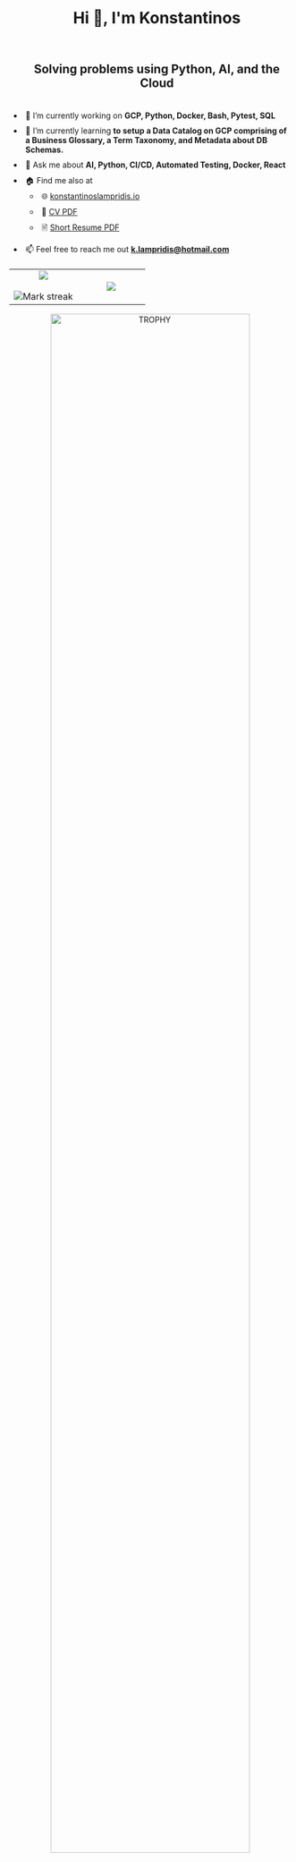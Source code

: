 <!--horizontal divider(gradiant)-->
<!-- <img src="https://user-images.githubusercontent.com/73097560/115834477-dbab4500-a447-11eb-908a-139a6edaec5c.gif"> -->

<!--h1 without bottom border-->
<div id="user-content-toc">
  <ul align="center">
    <summary><h1 style="display: inline-block">Hi 👋, I'm Konstantinos</h1></summary>
  </ul>
</div>

<!--- snake -->
<!-- <div align="center">
  <img  src="https://github.com/1999AZZAR/1999AZZAR/blob/main/resources/img/grid-snake.svg"
       alt="snake" /></a>
</div> -->

<!--h2 without bottom border-->
<div id="user-content-toc">
  <ul align="center">
    <summary><h2 style="display: inline-block">Solving problems using Python, AI, and the Cloud</h2></summary>
  </ul>
</div>

<!--Intro start-->

<style>
  ul {
    /* padding: px */
  }
  ul li {
    padding: 5px;
    vertical-alignment: top;
    vertical-align: text-top;
  }
</style>
<ul>
  <li>
    🔭 I’m currently working on <strong>GCP, Python, Docker, Bash, Pytest, SQL</strong> 
  </li>
  <li>
    🌱 I’m currently learning <strong>to setup a Data Catalog on GCP comprising of a Business Glossary, a Term Taxonomy, and Metadata about DB Schemas.</strong>
  </li>
  <!-- <li>
    <strong>☁️ I've recently had the need to design (along with coding) my <a href="https://konstantinoslampridis.io">Professional Website</a>. So, I'm learning Material Design</strong>
  </li> -->
  <!-- <li>
    <strong>📝 I regularly write articles on [...](...)</strong>
  </li> -->
  <li>
    💬 Ask me about <strong>AI, Python, CI/CD, Automated Testing, Docker, React</strong>
  </li>
  <li>
  🏠 Find me also at
  <ul>
      <li>🌐 <a href="https://konstantinoslampridis.io">konstantinoslampridis.io</a></li>
      <li>📓 <a href="https://konstantinos-lampridis-cv-documents.s3.eu-central-1.amazonaws.com/main_cv.pdf">CV PDF</a></li>
      <li>🖹 <a href="https://konstantinos-lampridis-cv-documents.s3.eu-central-1.amazonaws.com/main_resume.pdf">Short Resume PDF</a></li>
    </ul>

  </li>
  <li>
    📫 Feel free to reach me out <strong><a href="mailto:k.lampridis@hotmail.com">k.lampridis@hotmail.com</a></strong>
  </li>
</ul>

<!-- - 🏠 Also We've a tech community called [...](https://blahblah.com/...). -->
<!--Intro end-->

<!--- stats & Trophy (start) -->
<p align="center">
  <!--- stats (start) -->
<table align="center">
<tr border="none">
<!-- MAIN GITHUB ACCOUNT STATS CARD -->
<td width="50%" align="center">
    <img  align="center"  src="https://github-readme-stats.vercel.app/api?username=boromir674&theme=dark&show_icons=true&count_private=true&include_all_commits=true" />
  <br></br>
<!-- HORIZONTAL CONTRIB & STREAKS STATS CARD -->
<img  title="🔥 Get streak stats for your profile at git.io/streak-stats" alt="Mark streak" src="https://github-readme-streak-stats.herokuapp.com/?user=boromir674&theme=dark&hide_border=false" /> 
</td>
<!-- MOST LANGUAGES USED VERTICAL PANE -->
<td width="50%" align="center">
  <img  align="center"  src="https://github-readme-stats.anuraghazra1.vercel.app/api/top-langs/?username=boromir674&theme=dark&hide_border=false&no-bg=true&no-frame=true&langs_count=10"/>
  </td>
</tr>
</table>
<!--- stats (end) -->

<!--- trophy (start) -->
<!-- GITHUB ACCOUNT TROPHIES HORIZONTAL BELT -->
<div align=center>
  <a href="https://github.com/ryo-ma/github-profile-trophy" title="Go to Source">
      <img align="center" width=84% src="https://github-profile-trophy.vercel.app/?username=boromir674&theme=radical&row=1&column=7&margin-h=15&margin-w=5&no-bg=true" alt="TROPHY" />
    </a>
</div>
<!--- trophy (start) -->

</p>        
<!--- stats & Trophy (end) -->
<br/>
<!--TECHNOLOGIES SECTION h1 without bottom border-->
<div id="user-content-toc">
  <ul align="center">
    <summary><h2 style="display: inline-block">Technologies That I Know 👨🏻‍💻</h2></summary>
  </ul>
</div>
<!--TECH STACK ICONS-->
<p align="center">
  <a href="https://skillicons.dev">
    <img src="https://skillicons.dev/icons?i=ai,python,git,github,githubactions,gitlab,bash,regex,docker,aws,gcp,fastapi,django,flask,linux,markdown,typescript,javascript,react,gatsby,graphql,vue,d3,nginx,ansible,perl,java,emacs,html,css,emotion,materialui,latex,postgres,mongodb,mysql,vscode&perline=14" />
  </a>
</p>

<!-- Connect with me -->
<!--h2 without bottom border-->
<div id="user-content-toc">
  <ul align="center">
    <summary><h2 style="display: inline-block">Connect With Me🤝</h2></summary>
  </ul>
</div>

<!--icons and links-->
<p align="center">
<a href="https://www.linkedin.com/in/konstantinos-lampridis/" target="blank"><img align="center" src="https://user-images.githubusercontent.com/88904952/234979284-68c11d7f-1acc-4f0c-ac78-044e1037d7b0.png" alt="linkedin" height="50" width="50" /></a>
</p>

</br>

<!--profile visit count-->
<div align="center">
  
[![](https://visitcount.itsvg.in/api?id=boromir674&icon=3&color=9&pretty=true)](https://visitcount.itsvg.in)
  
</div>

<!--horizontal divider(gradiant) that flashes ! -->
<!-- <img src="https://user-images.githubusercontent.com/73097560/115834477-dbab4500-a447-11eb-908a-139a6edaec5c.gif"> -->

---

Last Edited on: 12/8/2023
